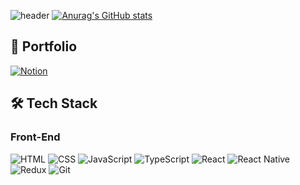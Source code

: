 

![header](https://capsule-render.vercel.app/api?type=waving&color=gradient&height=300&section=header&text=Sunho%20Lee&fontSize=90&animation=twinkling)
[![Anurag's GitHub stats](https://github-readme-stats.vercel.app/api?username=sunhoh)](https://github.com/anuraghazra/github-readme-stats)

## 🌱 Portfolio

[![Notion](https://img.shields.io/badge/Notion-%23000000.svg?style=for-the-badge&logo=notion&logoColor=white)](https://www.notion.so/a31856a7393c4eac9b9f6da682146266)


## 🛠 Tech Stack</h3>
### Front-End
![HTML](https://img.shields.io/badge/HTML5-E34F26.svg?style=for-the-badge&logo=HTML5&logoColor=white)
![CSS](https://img.shields.io/badge/CSS3-1572B6.svg?style=for-the-badge&logo=CSS3&logoColor=white)
![JavaScript](https://img.shields.io/badge/javascript-%23323330.svg?style=for-the-badge&logo=javascript&logoColor=%23F7DF1E)
![TypeScript](https://img.shields.io/badge/javascript-%23323330.svg?style=for-the-badge&logo=javascript&logoColor=%23F7DF1E)
![React](https://img.shields.io/badge/react-%2320232a.svg?style=for-the-badge&logo=react&logoColor=%2361DAFB)
![React Native](https://img.shields.io/badge/react-%2320232a.svg?style=for-the-badge&logo=react&logoColor=%2361DAFB)
![Redux](https://img.shields.io/badge/redux-%23593d88.svg?style=for-the-badge&logo=redux&logoColor=white)
![Git](https://img.shields.io/badge/Git-F05032.svg?style=for-the-badge&logo=Git&logoColor=white)

<!--
**sunhoh/sunhoh** is a ✨ _special_ ✨ repository because its `README.md` (this file) appears on your GitHub profile.

Here are some ideas to get you started:

- 🔭 I’m currently working on ...
- 🌱 I’m currently learning ...
- 👯 I’m looking to collaborate on ...
- 🤔 I’m looking for help with ...
- 💬 Ask me about ...
- 📫 How to reach me: ...
- 😄 Pronouns: ...
- ⚡ Fun fact: ...
-->
